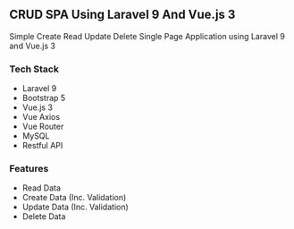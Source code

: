 ## CRUD SPA Using Laravel 9 And Vue.js 3

Simple Create Read Update Delete Single Page Application using Laravel 9 and Vue.js 3

### Tech Stack

- Laravel 9
- Bootstrap 5
- Vue.js 3
- Vue Axios
- Vue Router
- MySQL
- Restful API

### Features

- Read Data
- Create Data (Inc. Validation)
- Update Data (Inc. Validation)
- Delete Data 